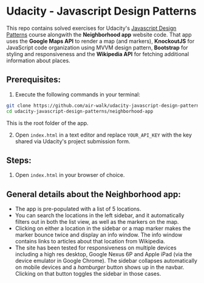 # Udacity - Javascript Design Patterns
This repo contains solved exercises for Udacity's [Javascript Design Patterns](https://www.udacity.com/course/javascript-design-patterns--ud989) course alongwith the **Neighborhood app** website code. That app uses the **Google Maps API** to render a map (and markers), **KnockoutJS** for JavaScript code organization using MVVM design pattern, **Bootstrap** for styling and responsiveness and the **Wikipedia API** for fetching additional information about places.

## Prerequisites:
1. Execute the following commands in your terminal:
```bash
git clone https://github.com/air-walk/udacity-javascript-design-patterns.git
cd udacity-javascript-design-patterns/neighborhood-app
```
This is the root folder of the app.

2. Open `index.html` in a text editor and replace `YOUR_API_KEY` with the key shared via Udacity's project submission form.

## Steps:
1. Open `index.html` in your browser of choice.

## General details about the Neighborhood app:
* The app is pre-populated with a list of 5 locations.
* You can search the locations in the left sidebar, and it automatically filters out in both the list view, as well as the markers on the map.
* Clicking on either a location in the sidebar or a map marker makes the marker bounce twice and display an info window. The info window contains links to articles about that location from Wikipedia.
* The site has been tested for responsiveness on multiple devices including a high res desktop, Google Nexus 6P and Apple iPad (via the device emulator in Google Chrome). The sidebar collapses automatically on mobile devices and a *hamburger* button shows up in the navbar. Clicking on that button toggles the sidebar in those cases.
